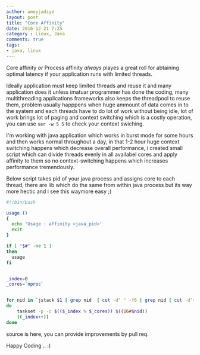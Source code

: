 ```yaml
---
author: ameyjadiye
layout: post
title: "Core Affinity"
date: 2016-12-21 7:25
category : Linux, Java
comments: true
tags:
- java, linux
---
```



Core affinity _or_ Process affinity *always* playes a great roll for abtaining optimal latency if your application runs with limited threads.

Ideally application must keep limited threads and reuse it and many application does it unless imatuar programmer has done the coding, many multithreading applications frameworks also keeps the threadpool to reuse them, problem usually happpens when huge ammount of data comes in to the syatem and each threads have to do lot of work without being idle, lot of work brings lot of paging and context switching which is a costly operation, you can use ``` sar -w 5 5 ``` to check your context swiching.

I'm working with java application which works in burst mode for some hours and  then works normal throughout a day, in that 1-2 hour  huge context switching happens which decrease  overall performance, i created small script which can divide threads evenly in all availabel cores and apply affinity to them so no context-switching happens which increases performance tremendously.

Below script takes pid of your java process and assigns core to each thread, there are lib which do the same from within java process but its way more hectic and i see this waymore easy ;)

```bash
#!/bin/bash

usage ()
{
  echo 'Usage : affinity <java_pid>'
  exit
}

if [ "$#" -ne 1 ]
then
  usage
fi


_index=0
_cores=`nproc`


for nid in `jstack $1 | grep nid  | cut -d' ' -f6 | grep nid | cut -d'=' -f2 | cut -d'x' -f2`
do 
	taskset -p -c $(($_index % $_cores)) $((16#$nid)) 
	((_index++))
done

```

source is here, you can provide improvements by pull req.

Happy Coding .. :)
